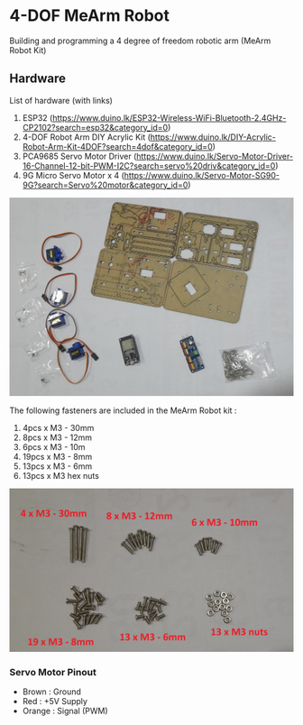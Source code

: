 # 4-DOF MeArm Robot

Building and programming a 4 degree of freedom robotic arm (MeArm Robot Kit)

## Hardware

List of hardware (with links)

1. ESP32 (https://www.duino.lk/ESP32-Wireless-WiFi-Bluetooth-2.4GHz-CP2102?search=esp32&category_id=0)
2. 4-DOF Robot Arm DIY Acrylic Kit (https://www.duino.lk/DIY-Acrylic-Robot-Arm-Kit-4DOF?search=4dof&category_id=0)
3. PCA9685 Servo Motor Driver (https://www.duino.lk/Servo-Motor-Driver-16-Channel-12-bit-PWM-I2C?search=servo%20driv&category_id=0)
4. 9G Micro Servo Motor x 4 (https://www.duino.lk/Servo-Motor-SG90-9G?search=Servo%20motor&category_id=0)

![Hardware overview](./images/hardware.jpg)

The following fasteners are included in the MeArm Robot kit :
1. 4pcs x M3 - 30mm
2. 8pcs x M3 - 12mm
3. 6pcs x M3 - 10m
4. 19pcs x M3 - 8mm
5. 13pcs x M3 - 6mm
6. 13pcs x M3 hex nuts

![Fastener List](./images/fasteners.jpg)


### Servo Motor Pinout

- Brown : Ground
- Red : +5V Supply
- Orange : Signal (PWM)
